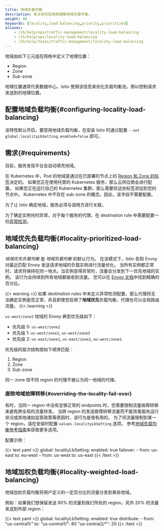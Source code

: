 ```yaml
---
title: 地域负载均衡
description: 有关如何启用和理解地域负载平衡。
weight: 98
keywords: [locality,load balancing,priority,prioritized]
aliases:
    - /zh/help/ops/traffic-management/locality-load-balancing
    - /zh/help/ops/locality-load-balancing
    - /zh/help/tasks/traffic-management/locality-load-balancing
---
```


地域由如下三元组在网格中定义了地理位置：

- Region
- Zone
- Sub-zone

地理位置通常代表数据中心。Istio 使用该信息来优化负载均衡池，用以控制请求发送到的地理位置。

## 配置地域负载均衡{#configuring-locality-load-balancing}

该特性默认开启。要禁用地域负载均衡，在安装 Istio 时通过配置 `--set global.localityLbSetting.enabled=false` 即可。

## 需求{#requirements}

目前，服务发现平台会自动填充地域。

在 Kubernetes 中，Pod 的地域是通过在已部署的节点上的 [Region 和 Zone 的标签](https://kubernetes.io/docs/reference/kubernetes-api/labels-annotations-taints/#failure-domain-beta-kubernetes-io-region)决定的。
如果您正在使用托管的 Kubernetes 服务，那么云供应商会进行配置。
如果您正在运行自己的 Kubernetes 集群，那么需要将这些标签添加到您的节点中。
Kubernetes 中不存在 sub-zone 的概念。因此，该字段不需要配置。

为了让 Istio 确定地域，服务必须与调用方进行关联。

为了确定实例何时异常，对于每个服务的代理，在 destination rule 中需要配置一份[异常检测](/zh/docs/reference/config/networking/destination-rule/#OutlierDetection)。

## 地域优先负载均衡{#locality-prioritized-load-balancing}

_地域优先负载均衡_ 是 _地域负载均衡_ 的默认行为。
在该模式下，Istio 告知 Envoy 对最近匹配 Envoy 发送请求地域的负载实例进行流量优化。
当所有实例都正常时，请求将保持在同一地点。当实例变得异常时，流量会分发到下一优先地域的实例。
该行为会持续到所有地域都接收到流量。
您可以在 [Envoy 文档](https://www.envoyproxy.io/docs/envoy/latest/intro/arch_overview/upstream/load_balancing/priority)中找到精确的百分比。

  {{< warning >}}
  如果 destination rules 中未定义异常检测配置，那么代理将无法确定实例是否正常，并且即使您启用了**地域优先**负载均衡，代理也可以全局路由流量。
  {{< /warning >}}

`us-west/zone2` 地域的 Envoy 典型优先级如下：

- 优先级 0: `us-west/zone2`
- 优先级 1: `us-west/zone1`, `us-west/zone3`
- 优先级 2: `us-east/zone1`, `us-east/zone2`, `eu-west/zone1`

优先级的层次结构按如下顺序匹配：

1. Region
1. Zone
1. Sub-zone

同一 zone 但不同 region 的代理不被认为同一地域的代理。

### 废除地域故障转移{#overriding-the-locality-fail-over}

有时，当同一 region 中没有足够正常的 endpoints 时，您需要限制流量故障转移来避免跨全局的流量转发。
当跨 region 的发送故障转移流量而不能改善服务运行状况或其他诸如监管政策等原因时，该行为是很有用的。
为了将流量限制到某一个 region，请在安装时配置 `values.localityLbSetting` 选项。
参考[地域负载均衡参考指南](/zh/docs/reference/config/networking/destination-rule#LocalityLoadBalancerSetting)来获取更多选项。

配置示例：

{{< text yaml >}}
global:
  localityLbSetting:
    enabled: true
    failover:
    - from: us-east
      to: eu-west
    - from: us-west
      to: us-east
{{< /text >}}

## 地域加权负载均衡{#locality-weighted-load-balancing}

地域加权负载均衡将用户定义的一定百分比的流量分发到某些地域。

例如：如果我们想保留发送 80% 的流量到我们所处的 region，另外 20% 的流量发送到外部 region：

{{< text yaml >}}
global:
  localityLbSetting:
    enabled: true
    distribute:
    - from: "us-central1/*"
      to:
        "us-central1/*": 80
        "us-central2/*": 20
{{< /text >}}
